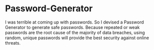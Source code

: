 # Password-Generator
I was terrible at coming up with passwords. So I devised a Password Generator to generate safe passwords. Because repeated or weak passwords are the root cause of the majority of data breaches, using random, unique passwords will provide the best security against online threats.
